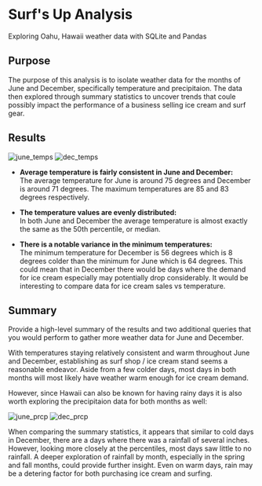 # Surf's Up Analysis

Exploring Oahu, Hawaii weather data with SQLite and Pandas

## Purpose

The purpose of this analysis is to isolate weather data for the months of June and December, specifically temperature and precipitaion. The data then explored through summary statistics to uncover trends that coule possibly impact the performance of a business selling ice cream and surf gear. 

## Results

![june_temps](https://user-images.githubusercontent.com/99051640/172963761-4fb04d0c-1f9b-4ba9-9c13-990fad0fc044.png)
![dec_temps](https://user-images.githubusercontent.com/99051640/172963767-baa51032-dcca-46db-b914-89fd6509f0e3.png)

- **Average temperature is fairly consistent in June and December:**  
  The average temperature for June is around 75 degrees and December is around 71 degrees. The maximum temperatures are 85 and 83 degrees respectively. 

- **The temperature values are evenly distributed:**  
  In both June and December the average temperature is almost exactly the same as the 50th percentile, or median. 

- **There is a notable variance in the minimum temperatures:**  
  The minimum temperature for December is 56 degrees which is 8 degrees colder than the minimum for June which is 64 degrees. This could mean that in December there would be days where the demand for ice cream especially may potentially drop considerably. It would be interesting to compare data for ice cream sales vs temperature. 

## Summary 
Provide a high-level summary of the results and two additional queries that you would perform to gather more weather data for June and December.

With temperatures staying relatively consistent and warm throughout June and December, establishing as surf shop / ice cream stand seems a reasonable endeavor. Aside from a few colder days, most days in both months will most likely have weather warm enough for ice cream demand. 

However, since Hawaii can also be known for having rainy days it is also worth exploring the precipitaion data for both months as well: 

![june_prcp](https://user-images.githubusercontent.com/99051640/172965277-85877785-7bed-4e6e-9997-b3dcdc3ecdbb.png)
![dec_prcp](https://user-images.githubusercontent.com/99051640/172965291-9a201307-df9f-4044-9b34-3c01dc5b6041.png)

When comparing the summary statistics, it appears that similar to cold days in December, there are a days where there was a rainfall of several inches. However, looking more closely at the percentiles, most days saw little to no rainfall. A deeper exploration of rainfall by month, especially in the spring and fall months, could provide further insight. Even on warm days, rain may be a detering factor for both purchasing ice cream and surfing. 


